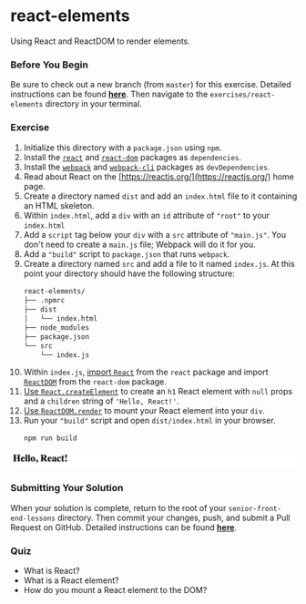 # react-elements

Using React and ReactDOM to render elements.

### Before You Begin

Be sure to check out a new branch (from `master`) for this exercise. Detailed instructions can be found [**here**](../../guides/before-each-exercise.md). Then navigate to the `exercises/react-elements` directory in your terminal.

### Exercise

1. Initialize this directory with a `package.json` using `npm`.
2. Install the [`react`](https://www.npmjs.com/package/react) and [`react-dom`](https://www.npmjs.com/package/react-dom) packages as `dependencies`.
3. Install the [`webpack`](https://www.npmjs.com/package/webpack) and [`webpack-cli`](https://www.npmjs.com/package/webpack-cli) packages as `devDependencies`.
4. Read about React on the [https://reactjs.org/](https://reactjs.org/) home page.
5. Create a directory named `dist` and add an `index.html` file to it containing an HTML skeleton.
6. Within `index.html`, add a `div` with an `id` attribute of `"root"` to your `index.html`
7. Add a `script` tag below your `div` with a `src` attribute of `"main.js"`. You don't need to create a `main.js` file; Webpack will do it for you.
8. Add a `"build"` script to `package.json` that runs `webpack`.
9. Create a directory named `src` and add a file to it named `index.js`. At this point your directory should have the following structure:
    ```shell
    react-elements/
    ├── .npmrc
    ├── dist
    │   └── index.html
    ├── node_modules
    ├── package.json
    └── src
        └── index.js
    ```
10. Within `index.js`, [import `React`](https://reactjs.org/docs/react-api.html) from the `react` package and import [`ReactDOM`](https://reactjs.org/docs/react-dom.html) from the `react-dom` package.
11. [Use `React.createElement`](https://reactjs.org/docs/react-api.html#createelement) to create an `h1` React element with `null` props and a `children` string of `'Hello, React!'`.
12. [Use `ReactDOM.render`](https://reactjs.org/docs/react-dom.html#render) to mount your React element into your `div`.
13. Run your `"build"` script and open `dist/index.html` in your browser.
    ```shell
    npm run build
    ```

![React Elements solution](react-elements-solution.png)

### Submitting Your Solution

When your solution is complete, return to the root of your `senior-front-end-lessons` directory. Then commit your changes, push, and submit a Pull Request on GitHub. Detailed instructions can be found [**here**](../../guides/after-each-exercise.md).

### Quiz

- What is React?
- What is a React element?
- How do you mount a React element to the DOM?
